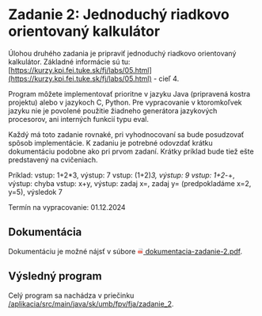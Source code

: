 # Zadanie 2: Jednoduchý riadkovo orientovaný kalkulátor

Úlohou druhého zadania je pripraviť jednoduchý riadkovo orientovaný kalkulátor. Základné informácie sú tu:
[https://kurzy.kpi.fei.tuke.sk/fj/labs/05.html](https://kurzy.kpi.fei.tuke.sk/fj/labs/05.html) - cieľ 4.

Program môžete implementovať prioritne v jazyku Java (pripravená kostra projektu) alebo v jazykoch C, Python. Pre vypracovanie v ktoromkoľvek jazyku nie je povolené použitie žiadneho generátora jazykových procesorov, ani interných funkcií typu eval.

Každý má toto zadanie rovnaké, pri vyhodnocovaní sa bude posudzovať spôsob implementácie. K zadaniu je potrebné odovzdať krátku dokumentáciu podobne ako pri prvom zadaní. Krátky príklad bude tiež ešte predstavený na cvičeniach.

Príklad:
    vstup: 1+2*3, výstup: 7
    vstup: (1+2)*3, výstup: 9
    vstup: 1+2*-+, výstup: chyba
    vstup: x+y, výstup: zadaj x=, zadaj y= (predpokladáme x=2, y=5), výsledok 7

Termín na vypracovanie: 01.12.2024

## Dokumentácia

Dokumentáciu je možné nájsť v súbore [<img src="/assets/pdf-icon.png" width=12> dokumentacia-zadanie-2.pdf](dokumentacia-zadanie-2.pdf).

## Výsledný program

Celý program sa nachádza v priečinku [/aplikacia/src/main/java/sk/umb/fpv/fja/zadanie_2](aplikacia/src/main/java/sk/umb/fpv/fja/zadanie_2).
